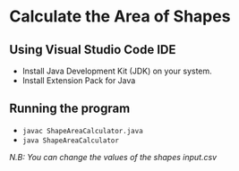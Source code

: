 # Calculate the Area of Shapes

## Using Visual Studio Code IDE

- Install Java Development Kit (JDK) on your system.
- Install Extension Pack for Java

## Running the program

- `javac ShapeAreaCalculator.java`
- `java ShapeAreaCalculator`

*N.B: You can change the values of the shapes input.csv*
